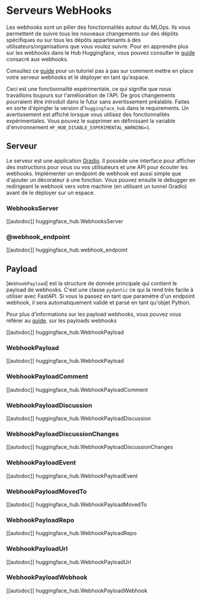 <!--⚠️ Note that this file is in Markdown but contain specific syntax for our doc-builder (similar to MDX) that may not be
rendered properly in your Markdown viewer.
-->

# Serveurs WebHooks

Les webhooks sont un pilier des fonctionnalités autour du MLOps. Ils vous permettent de suivre tous les nouveaux
changements sur des dépôts spécifiques ou sur tous les dépôts appartenants à des utilisateurs/organisations que
vous voulez suivre. Pour en apprendre plus sur les webhooks dans le Hub Huggingface, vous pouvez consulter
le [guide](https://huggingface.co/docs/hub/webhooks) consacré aux webhooks. 

<Tip>

Consultez ce [guide](../guides/webhooks_server) pour un tutoriel pas à pas sur comment mettre en place votre serveur
webhooks et le déployer en tant qu'espace.

</Tip>

<Tip warning={true}>

Ceci est une fonctionnalité expérimentale, ce qui signifie que nous travaillons toujours sur l'amélioration de l'API.
De gros changements pourraient être introduit dans le futur sans avertissement préalable. Faites en sorte
d'épingler la version d'`huggingface_hub` dans le requirements. Un avertissement est affiché lorsque vous utilisez
des fonctionnalités expérimentales. Vous pouvez le supprimer en définissant la variable d'environnement
`HF_HUB_DISABLE_EXPERIMENTAL_WARNING=1`.

</Tip>

## Serveur

Le serveur est une application [Gradio](https://gradio.app/). Il possède une interface pour afficher des instructions pour vous
ou vos utilisateurs et une API pour écouter les webhooks. Implémenter un endpoint de webhook est aussi simple que d'ajouter
un décorateur à une fonction. Vous pouvez ensuite le debugger en redirigeant le webhook vers votre machine (en utilisant
un tunnel Gradio) avant de le déployer sur un espace.

### WebhooksServer

[[autodoc]] huggingface_hub.WebhooksServer

### @webhook_endpoint

[[autodoc]] huggingface_hub.webhook_endpoint

## Payload

[`WebhookPayload`] est la structure de donnée principale qui contient le payload de webhooks.
C'est une classe `pydantic` ce qui la rend très facile à utiliser avec FastAPI. Si vous la
passez en tant que paramètre d'un endpoint webhook, il sera automatiquement validé et parsé en tant qu'objet Python.

Pour plus d'informations sur les payload webhooks, vous pouvez vous référer au [guide](https://huggingface.co/docs/hub/webhooks#webhook-payloads).
sur les payloads webhooks

[[autodoc]] huggingface_hub.WebhookPayload

### WebhookPayload

[[autodoc]] huggingface_hub.WebhookPayload

### WebhookPayloadComment

[[autodoc]] huggingface_hub.WebhookPayloadComment

### WebhookPayloadDiscussion

[[autodoc]] huggingface_hub.WebhookPayloadDiscussion

### WebhookPayloadDiscussionChanges

[[autodoc]] huggingface_hub.WebhookPayloadDiscussionChanges

### WebhookPayloadEvent

[[autodoc]] huggingface_hub.WebhookPayloadEvent

### WebhookPayloadMovedTo

[[autodoc]] huggingface_hub.WebhookPayloadMovedTo

### WebhookPayloadRepo

[[autodoc]] huggingface_hub.WebhookPayloadRepo

### WebhookPayloadUrl

[[autodoc]] huggingface_hub.WebhookPayloadUrl

### WebhookPayloadWebhook

[[autodoc]] huggingface_hub.WebhookPayloadWebhook
